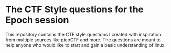 # The CTF Style questions for the Epoch session

This repository contains the CTF style questions I created with inspiration from multiple sources like picoCTF and more.
The questions are meant to help anyone who would like to start and gain a basic understanding of linux.
